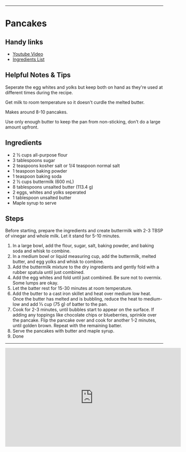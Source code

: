 ---

# Pancakes

## Handy links

- [Youtube Video](https://www.youtube.com/watch?v=BPl7D20F2mE)
- [Ingredients List](https://www.buzzfeed.com/marietelling/best-pancake-recipe?utm_term=.qq9nV53Yx#.jbXw618Yd)

## Helpful Notes & Tips

Seperate the egg whites and yolks but keep both on hand as they're used at different times during the recipe.

Get milk to room temperature so it doesn't curdle the melted butter.

Makes around 8-10 pancakes.

Use only enough butter to keep the pan from non-sticking, don't do a large amount upfront.

## Ingredients

- 2 ½ cups all-purpose flour
- 3 tablespoons sugar
- 2 teaspoons kosher salt or 1/4 teaspoon normal salt
- 1 teaspoon baking powder
- 1 teaspoon baking soda
- 2 ½ cups buttermilk (600 mL)
- 8 tablespoons unsalted butter (113.4 g)
- 2 eggs, whites and yolks seperated
- 1 tablespoon unsalted butter
- Maple syrup to serve

## Steps

Before starting, prepare the ingredients and create buttermilk with 2-3 TBSP of vinegar and whole milk. Let it stand for 5-10 minutes.

1. In a large bowl, add the flour, sugar, salt, baking powder, and baking soda and whisk to combine.
2. In a medium bowl or liquid measuring cup, add the buttermilk, melted butter, and egg yolks and whisk to combine.
3. Add the buttermilk mixture to the dry ingredients and gently fold with a rubber spatula until just combined.
4. Add the egg whites and fold until just combined. Be sure not to overmix. Some lumps are okay.
5. Let the batter rest for 15-30 minutes at room temperature.
6. Add the butter to a cast iron skillet and heat over medium low heat. Once the butter has melted and is bubbling, reduce the heat to medium-low and add ⅓ cup (75 g) of batter to the pan.
7. Cook for 2-3 minutes, until bubbles start to appear on the surface. If adding any toppings like chocolate chips or blueberries, sprinkle over the pancake. Flip the pancake over and cook for another 1-2 minutes, until golden brown. Repeat with the remaining batter.
8. Serve the pancakes with butter and maple syrup.
9. Done

* * *
<iframe width="560" height="315" src="https://www.youtube.com/embed/BPl7D20F2mE" frameborder="0" allow="accelerometer; autoplay; encrypted-media; gyroscope; picture-in-picture" allowfullscreen></iframe>
